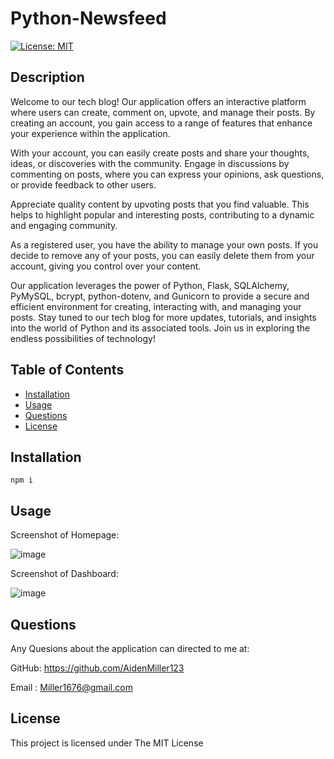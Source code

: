 # Python-Newsfeed

 [![License: MIT](https://img.shields.io/badge/License-MIT-yellow.svg)](https://opensource.org/licenses/MIT)


## Description
  

Welcome to our tech blog! Our application offers an interactive platform where users can create, comment on, upvote, and manage their posts. By creating an account, you gain access to a range of features that enhance your experience within the application.

With your account, you can easily create posts and share your thoughts, ideas, or discoveries with the community. Engage in discussions by commenting on posts, where you can express your opinions, ask questions, or provide feedback to other users.

Appreciate quality content by upvoting posts that you find valuable. This helps to highlight popular and interesting posts, contributing to a dynamic and engaging community.

As a registered user, you have the ability to manage your own posts. If you decide to remove any of your posts, you can easily delete them from your account, giving you control over your content.

Our application leverages the power of Python, Flask, SQLAlchemy, PyMySQL, bcrypt, python-dotenv, and Gunicorn to provide a secure and efficient environment for creating, interacting with, and managing your posts. Stay tuned to our tech blog for more updates, tutorials, and insights into the world of Python and its associated tools. Join us in exploring the endless possibilities of technology!

  
## Table of Contents
  
  - [Installation](#installation)
  - [Usage](#usage)
  - [Questions](#questions)
  - [License](#license)
  
## Installation

  ```
  npm i 
  ```

## Usage

 Screenshot of Homepage:
 
![image](https://github.com/AidenMiller123/ReadMe-Generator/assets/123018143/16524fdb-5bb1-4352-8909-357e1c8505b5)

 Screenshot of Dashboard:
 
![image](https://github.com/AidenMiller123/ReadMe-Generator/assets/123018143/d90a5112-f16b-4162-b55c-b00da6d14eb5)


## Questions
  
  Any Quesions about the application can directed to me at:
  
  GitHub: https://github.com/AidenMiller123
  
  Email : Miller1676@gmail.com
  
  
## License
  
  This project is licensed under The MIT License
